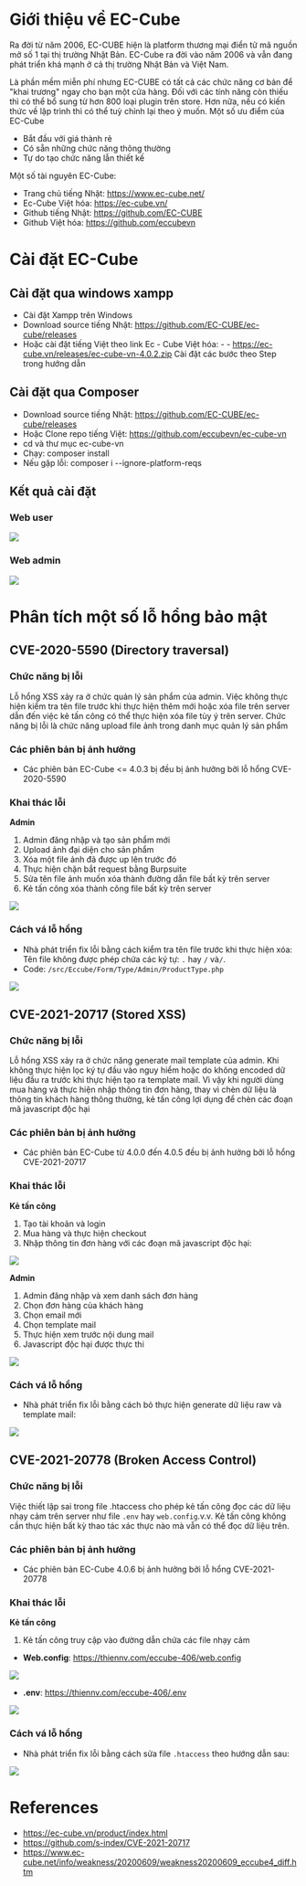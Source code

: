 # Giới thiệu về EC-Cube
Ra đời từ năm 2006, EC-CUBE hiện là platform thương mại điển tử mã nguồn mở số 1 tại thị trường Nhật Bản. EC-Cube ra đời vào năm 2006 và vẫn đang phát triển khá mạnh ở cả thị trường Nhật Bản và Việt Nam.

Là phần mềm miễn phí nhưng EC-CUBE có tất cả các chức năng cơ bản để "khai trương" ngay cho bạn một cửa hàng. Đối với các tính năng còn thiếu thì có thể bổ sung từ hơn 800 loại plugin trên store. Hơn nữa, nếu có kiến thức về lập trình thì có thể tuỳ chỉnh lại theo ý muốn. Một số ưu điểm của EC-Cube
- Bắt đầu với giá thành rẻ
- Có sẵn những chức năng thông thường
- Tự do tạo chức năng lẫn thiết kế

Một số tài nguyên EC-Cube:
- Trang chủ tiếng Nhật: https://www.ec-cube.net/
- Ec-Cube Việt hóa: https://ec-cube.vn/
- Github tiếng Nhật: https://github.com/EC-CUBE
- Github Việt hóa: https://github.com/eccubevn 

# Cài đặt EC-Cube
## Cài đặt qua windows xampp
- Cài đặt Xampp trên Windows
- Download source tiếng Nhật: https://github.com/EC-CUBE/ec-cube/releases
- Hoặc cài đặt tiếng Việt theo link Ec - Cube Việt hóa: - - https://ec-cube.vn/releases/ec-cube-vn-4.0.2.zip
Cài đặt các bước theo Step trong hướng dẫn
## Cài đặt qua Composer
- Download source tiếng Nhật: https://github.com/EC-CUBE/ec-cube/releases
- Hoặc Clone repo tiếng Việt: https://github.com/eccubevn/ec-cube-vn
- cd và thư mục ec-cube-vn
- Chạy: composer install
- Nếu gặp lỗi:  composer i --ignore-platform-reqs
## Kết quả cài đặt
### Web user

![](https://images.viblo.asia/c1894884-9773-40d3-968d-5fb13049cc76.png)

### Web admin

![](https://images.viblo.asia/abfc61a6-ae2d-46b3-9bb3-b26ffe23477a.png)

# Phân tích một số lỗ hổng bảo mật
## CVE-2020-5590 (Directory traversal)
### Chức năng bị lỗi
Lỗ hổng XSS xảy ra ở chức quản lý sản phẩm của admin. Việc không thực hiện kiểm tra tên file trước khi thực hiện thêm mới hoặc xóa file trên server dẫn đến việc kẻ tấn công có thể thực hiện xóa file tùy ý trên server. 
Chức năng bị lỗi là chức năng upload file ảnh trong danh mục quản lý sản phẩm
### Các phiên bản bị ảnh hưởng
- Các phiên bản EC-Cube <= 4.0.3 bị đều bị ảnh hưởng bởi lỗ hổng CVE-2020-5590
### Khai thác lỗi
**Admin**
1. Admin đăng nhập và tạo sản phẩm mới
2. Upload ảnh đại diện cho sản phẩm
3. Xóa một file ảnh đã được up lên trước đó
4. Thực hiện chặn bắt request bằng Burpsuite
5. Sửa tên file ảnh muốn xóa thành đường dẫn file bất kỳ trên server
6. Kẻ tấn công xóa thành công file bất kỳ trên server

![](https://images.viblo.asia/47bf4acb-ed6f-433d-83d6-f91e2d8e951e.png)


### Cách vá lỗ hổng
- Nhà phát triển fix lỗi bằng cách kiểm tra tên file trước khi thực hiện xóa: Tên file không được phép chứa các ký tự: `.` hay `/` và`/`.
- Code: `/src/Eccube/Form/Type/Admin/ProductType.php`

![](https://images.viblo.asia/d85704d2-81cb-405c-9536-f256e939b12b.png)

## CVE-2021-20717 (Stored XSS)
### Chức năng bị lỗi
Lỗ hổng XSS xảy ra ở chức năng generate mail template của admin. Khi không thực hiện lọc ký tự đầu vào nguy hiểm hoặc do không encoded dữ liệu đầu ra trước khi thực hiện tạo ra template mail. Vì vậy khi người dùng mua hàng và thực hiện nhập thông tin đơn hàng, thay vì chèn dữ liệu là thông tin khách hàng thông thường, kẻ tấn công lợi dụng để chèn các đoạn mã javascript độc hại
### Các phiên bản bị ảnh hưởng
- Các phiên bản EC-Cube từ 4.0.0 đến 4.0.5 đều bị ảnh hưởng bởi lỗ hổng CVE-2021-20717
### Khai thác lỗi
**Kẻ tấn công**
1. Tạo tài khoản và login
2. Mua hàng và thực hiện checkout
3. Nhập thông tin đơn hàng với các đoạn mã javascript độc hại:

![](https://images.viblo.asia/1571cca8-d2e2-4700-9958-aa302b7e709b.png)

**Admin**
1. Admin đăng nhập và xem danh sách đơn hàng
2. Chọn đơn hàng của khách hàng
3. Chọn email mới
4. Chọn template mail
5. Thực hiện xem trước nội dung mail
6. Javascript độc hại được thực thi

![](https://images.viblo.asia/5dd1fb16-8d8d-43e8-a7d7-24c1d2a66746.png)

### Cách vá lỗ hổng
- Nhà phát triển fix lỗi bằng cách bỏ thực hiện generate dữ liệu raw và template mail:

![](https://images.viblo.asia/019c25e4-88ee-4d7b-a0d4-96a472bfb616.png)

## CVE-2021-20778 (Broken Access Control)
### Chức năng bị lỗi
Việc thiết lập sai trong file .htaccess cho phép kẻ tấn công đọc các dữ liệu nhạy cảm trên server như file `.env` hay `web.config`.v.v. Kẻ tấn công không cần thực hiện bất kỳ thao tác xác thực nào mà vẫn có thể đọc dữ liệu trên.
### Các phiên bản bị ảnh hưởng
- Các phiên bản EC-Cube 4.0.6 bị ảnh hưởng bởi lỗ hổng CVE-2021-20778
### Khai thác lỗi
**Kẻ tấn công**
1. Kẻ tấn công truy cập vào đường dẫn chứa các file nhạy cảm
- **Web.config**: https://thiennv.com/eccube-406/web.config

![](https://images.viblo.asia/4c014387-f3a4-412c-80b5-82edeaf342c8.png)

- **.env**: https://thiennv.com/eccube-406/.env

![](https://images.viblo.asia/29401ff8-0ed0-4067-a847-9b2215ec08c6.png)


### Cách vá lỗ hổng
- Nhà phát triển fix lỗi bằng cách sửa file `.htaccess` theo hướng dẫn sau:

![](https://images.viblo.asia/1131c710-24ec-42c5-91e0-1e65d0974de5.png)

# References
- https://ec-cube.vn/product/index.html
- https://github.com/s-index/CVE-2021-20717
- https://www.ec-cube.net/info/weakness/20200609/weakness20200609_eccube4_diff.htm